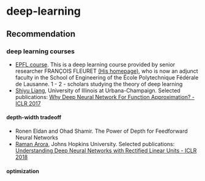 # deep-learning
## Recommendation
### deep learning courses
+ [EPFL course](https://documents.epfl.ch/users/f/fl/fleuret/www/dlc/#information). This is a deep learning course provided by senior researcher FRANÇOIS FLEURET [(His homepage)](https://www.idiap.ch/~fleuret/), who is now an adjunct faculty in the School of Engineering of the École Polytechnique Fédérale de Lausanne.
1 - 2 - scholars studying the theory of deep learning
+ [Shiyu Liang](https://www.shiyu-liang.com/), University of Illinois at Urbana-Champaign. Selected publications: [Why Deep Neural Network For Function Approximation? - ICLR 2017](https://arxiv.org/abs/1610.04161)
#### depth-width tradeoff
+ Ronen Eldan and Ohad Shamir. The Power of Depth for Feedforward Neural Networks
+ [Raman Arora](http://www.cs.jhu.edu/~raman/Home.html), Johns Hopkins University. Selected publications: [Understanding Deep Neural Networks with Rectified Linear Units - ICLR 2018](https://arxiv.org/pdf/1611.01491.pdf)
#### optimization
